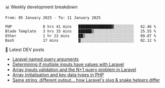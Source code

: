 📊 Weekly development breakdown
<!--START_SECTION:waka-->

```txt
From: 05 January 2025 - To: 11 January 2025

PHP              8 hrs 41 mins   ███████████████▓░░░░░░░░░   62.46 %
Blade Template   3 hrs 33 mins   ██████▒░░░░░░░░░░░░░░░░░░   25.55 %
Other            1 hr 22 mins    ██▒░░░░░░░░░░░░░░░░░░░░░░   09.87 %
Bash             17 mins         ▓░░░░░░░░░░░░░░░░░░░░░░░░   02.12 %
```

<!--END_SECTION:waka-->

📕 Latest DEV posts
<!-- BLOG-POST-LIST:START -->
- [Laravel named query arguments](https://dev.to/michaelvickersuk/laravel-named-query-arguments-28kd)
- [Determining if multiple inputs have values with Laravel](https://dev.to/michaelvickersuk/determining-if-multiple-inputs-have-values-with-laravel-km6)
- [Array inputs validation and the N+1 query problem in Laravel](https://dev.to/michaelvickersuk/array-inputs-validation-and-the-n1-query-problem-in-laravel-2agb)
- [Array initialisation and key data types in PHP](https://dev.to/michaelvickersuk/array-initialisation-and-key-data-types-in-php-1e5b)
- [Same string, different output... how Laravel&#39;s slug &amp; snake helpers differ](https://dev.to/michaelvickersuk/same-string-different-output-how-laravels-slug-snake-helpers-differ-1ccj)
<!-- BLOG-POST-LIST:END -->
